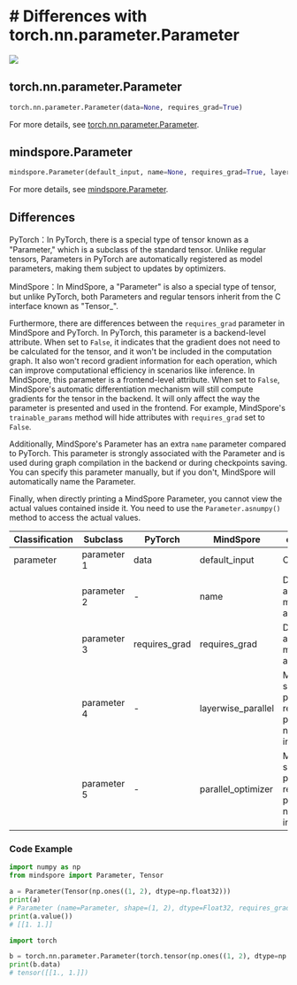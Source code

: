 # # Differences with torch.nn.parameter.Parameter

<a href="https://gitee.com/mindspore/docs/blob/r2.4.10/docs/mindspore/source_en/note/api_mapping/pytorch_diff/Parameter.md" target="_blank"><img src="https://mindspore-website.obs.cn-north-4.myhuaweicloud.com/website-images/r2.4.10/resource/_static/logo_source_en.svg"></a>

## torch.nn.parameter.Parameter

```python
torch.nn.parameter.Parameter(data=None, requires_grad=True)
```

For more details, see [torch.nn.parameter.Parameter](https://pytorch.org/docs/1.8.1/generated/torch.nn.parameter.Parameter.html#torch.nn.parameter.Parameter).

## mindspore.Parameter

```python
mindspore.Parameter(default_input, name=None, requires_grad=True, layerwise_parallel=False, parallel_optimizer=True)
```

For more details, see [mindspore.Parameter](https://mindspore.cn/docs/en/r2.4.10/api_python/mindspore/mindspore.Parameter.html#mindspore.Parameter).

## Differences

PyTorch：In PyTorch, there is a special type of tensor known as a "Parameter," which is a subclass of the standard tensor. Unlike regular tensors, Parameters in PyTorch are automatically registered as model parameters, making them subject to updates by optimizers.

MindSpore：In MindSpore, a "Parameter" is also a special type of tensor, but unlike PyTorch, both Parameters and regular tensors inherit from the C interface known as "Tensor_".

Furthermore, there are differences between the `requires_grad` parameter in MindSpore and PyTorch. In PyTorch, this parameter is a backend-level attribute. When set to `False`, it indicates that the gradient does not need to be calculated for the tensor, and it won't be included in the computation graph. It also won't record gradient information for each operation, which can improve computational efficiency in scenarios like inference. In MindSpore, this parameter is a frontend-level attribute. When set to `False`, MindSpore's automatic differentiation mechanism will still compute gradients for the tensor in the backend. It will only affect the way the parameter is presented and used in the frontend. For example, MindSpore's `trainable_params` method will hide attributes with `requires_grad` set to `False`.

Additionally, MindSpore's Parameter has an extra `name` parameter compared to PyTorch. This parameter is strongly associated with the Parameter and is used during graph compilation in the backend or during checkpoints saving. You can specify this parameter manually, but if you don't, MindSpore will automatically name the Parameter.

Finally, when directly printing a MindSpore Parameter, you cannot view the actual values contained inside it. You need to use the `Parameter.asnumpy()` method to access the actual values.

| Classification | Subclass  | PyTorch | MindSpore | difference |
| ---- | ----- | ------- | --------- | -------------------- |
| parameter | parameter 1 | data | default_input | Consistent |
| | parameter 2 | - | name | Differences as mentioned above |
| | parameter 3 | requires_grad | requires_grad | Differences as mentioned above |
| | parameter 4 | - | layerwise_parallel | MindSpore-specific parameter related to parallelism, not present in torch |
| | parameter 5 | - | parallel_optimizer | MindSpore-specific parameter related to parallelism, not present in torch |

### Code Example

```python
import numpy as np
from mindspore import Parameter, Tensor

a = Parameter(Tensor(np.ones((1, 2), dtype=np.float32)))
print(a)
# Parameter (name=Parameter, shape=(1, 2), dtype=Float32, requires_grad=True)
print(a.value())
# [[1. 1.]]

import torch

b = torch.nn.parameter.Parameter(torch.tensor(np.ones((1, 2), dtype=np.float32)))
print(b.data)
# tensor([[1., 1.]])
```
